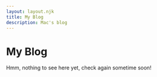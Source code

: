 ```yaml
---
layout: layout.njk
title: My Blog
description: Mac's blog
---
```


# My Blog

Hmm, nothing to see here yet, check again sometime soon!
